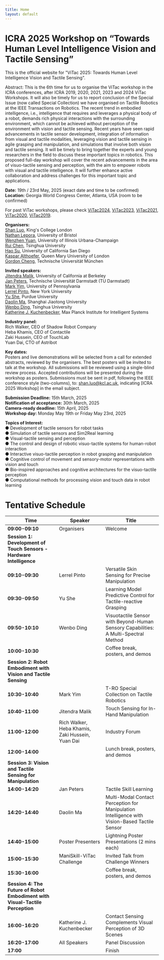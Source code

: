 ```yaml
---
title: Home
layout: default
---
```


# ICRA 2025 Workshop on “Towards Human Level Intelligence Vision and Tactile Sensing”

This is the official website for "ViTac 2025: Towards Human Level Intelligence Vision and Tactile Sensing".

Abstract: This is the 6th time for us to organise the ViTac workshop in the ICRA conferences, after ICRA 2019, 2020, 2021, 2023 and 2024 ViTac Workshops. It will also be timely for us to report conclusion of the Special Issue (now called Special Collection) we have organised on Tactile Robotics at the IEEE Transactions on Robotics. The recent trend in embodied intelligence, i.e., intelligence that requires and leverages a physical body of a robot, demands rich physical interactions with the surrounding environment, which cannot be achieved without perception of the environment with vision and tactile sensing. Recent years have seen rapid advancements in tactile sensor development, integration of information from visual and tactile modalities, leveraging vision and tactile sensing in agile grasping and manipulation, and simulations that involve both vision and tactile sensing. It will be timely to bring together the experts and young researchers in the field to discuss these important topics in robotics. This proposed full-day workshop will cover the recent advancements in the area of visuo-tactile sensing and perception, with the aim to empower robots with visual and tactile intelligence. It will further enhance active collaboration and address challenges for this important topic and applications.

**Date:** 19th / 23rd May, 2025 (exact date and time to be confirmed) <br>
**Location:** Georgia World Congress Center, Atlanta, USA (room to be confirmed) <br>

For past ViTac workshops, please check [ViTac2024](https://shanluo.github.io/ViTacWorkshops/vitac2024), [ViTac2023](https://shanluo.github.io/ViTacWorkshops/vitac2023), [ViTac2021](https://shanluo.github.io/ViTacWorkshops/vitac2021), [ViTac2020](https://shanluo.github.io/ViTacWorkshops/vitac2020), [ViTac2019](https://shanluo.github.io/ViTacWorkshops/vitac2019).

**Organisers:** <br>
[Shan Luo](https://shanluo.github.io/), King's College London <br>
[Nathan Lepora](www.lepora.com), University of Bristol <br>
[Wenzhen Yuan](https://cs.illinois.edu/about/people/adjunct-faculty/yuanwz), University of Illinois Urbana-Champaign <br>
[Rui Chen](https://callmeray.github.io/homepage/Home.html), Tsinghua University <br>
[Hao Su](https://cseweb.ucsd.edu/~haosu/ ), University of California San Diego <br>
[Kaspar Althoefer](http://www.eecs.qmul.ac.uk/profiles/althoeferkaspar.html), Queen Mary University of London <br>
[Gordon Cheng](https://www.professoren.tum.de/en/cheng-gordon), Technische Universität München <br>

**Invited speakers:** <br>
[Jitendra Malik](https://people.eecs.berkeley.edu/~malik/), University of California at Berkeley <br>
[Jan Peters](https://www.ias.informatik.tu-darmstadt.de/Member/JanPeters), Technische Universität Darmstadt (TU Darmstadt) <br>
[Mark Yim](https://www.grasp.upenn.edu/people/mark-yim/), University of Pennsylvania <br>
[Lerrel Pinto](https://www.lerrelpinto.com/), New York University <br>
[Yu She](https://www.cerias.purdue.edu/site/people/faculty/view/3343), Purdue University <br>
[Daolin Ma](https://mpi.sjtu.edu.cn/people.html), Shanghai Jiaotong University <br>
[Wenbo Ding](https://ssr-group.net/), Tsinghua University <br>
[Katherine J. Kuchenbecker](https://hi.is.mpg.de/), Max Planck Institute for Intelligent Systems <br>

**Industry panel:** <br>
Rich Walker, CEO of Shadow Robot Company <br>
Heba Khamis, CEO of Contactile <br>
Zaki Hussein, CEO of TouchLab <br>
Yuan Dai, CTO of Astribot <br>

**Key dates:** <br>
Posters and live demonstrations will be selected from a call for extended abstracts, reviewed by the organisers. The best posters will be invited to talk at the workshop. All submissions will be reviewed using a single-blind review process. Accepted contributions will be presented during the workshop as posters. Submissions must be sent in pdf, following the IEEE conference style (two-columns), to: shan.luo@kcl.ac.uk, indicating [ICRA 2025 Workshop] in the email subject. <br>

**Submission Deadline:** 15th March, 2025 <br>
**Notification of acceptance:** 30th March, 2025 <br>
**Camera-ready deadline:** 15th April, 2025 <br>
**Workshop day:** Monday May 19th or Friday May 23rd, 2025 <br>

**Topics of Interest:** <br>
●  	Development of tactile sensors for robot tasks <br>
●  	Simulation of tactile sensors and Sim2Real learning <br>
●  	Visual-tactile sensing and perception <br>
●  	The control and design of robotic visuo-tactile systems for human-robot interaction <br>
●  	Interactive visuo-tactile perception in robot grasping and manipulation <br>
●  	Cognitive control of movement and sensory-motor representations with vision and touch <br>
●  	Bio-inspired approaches and cognitive architectures for the visuo-tactile perception <br>
●   Computational methods for processing vision and touch data in robot learning <br>

# Tentative Schedule

| Time          | Speaker                                         | Title  |
|--------------|-----------------------------------------------|-------------------------------------------------------------|
| **09:00-09:10** | Organisers                                      | Welcome  |
| **Session 1: Development of Touch Sensors - Hardware Intelligence** |  |  |
| **09:10-09:30** | Lerrel Pinto                                    | Versatile Skin Sensing for Precise Manipulation  |
| **09:30-09:50** | Yu She                                         | Learning Model Predictive Control for Tactile-reactive Grasping  |
| **09:50-10:10** | Wenbo Ding                                     | Visuotactile Sensor with Beyond-Human Sensory Capabilities: A Multi-Spectral Method  |
| **10:00-10:30** | | Coffee break, posters, and demos  |
| **Session 2: Robot Embodiment with Vision and Tactile Sensing** |  
| **10:30-10:40** | Mark Yim                                      | T-RO Special Collection on Tactile Robotics  |
| **10:40-11:00** | Jitendra Malik                                | Touch Sensing for In-Hand Manipulation  |
| **11:00-12:00** | Rich Walker, Heba Khamis, Zaki Hussein, Yuan Dai | Industry Forum  |
| **12:00-14:00** | | Lunch break, posters, and demos  |
| **Session 3: Vision and Tactile Sensing for Manipulation** |  |  |
| **14:00-14:20** | Jan Peters                                   | Tactile Skill Learning  |
| **14:20-14:40** | Daolin Ma                                    | Multi-Modal Contact Perception for Manipulation Intelligence with Vision-Based Tactile Sensor  |
| **14:40-15:00** | Poster Presenters                            | Lightning Poster Presentations (2 mins each)  |
| **15:00-15:30** | ManiSkill-ViTac Challenge                    | Invited Talk from Challenge Winners  |
| **15:30-16:00** | | Coffee break, posters, and demos  |
| **Session 4: The Future of Robot Embodiment with Visual-Tactile Perception** |  |  |
| **16:00-16:20** | Katherine J. Kuchenbecker                    | Contact Sensing Complements Visual Perception of 3D Scenes  |
| **16:20-17:00** | All Speakers                                 | Panel Discussion  |
| **17:00**      | | Finish  |



<!-- 
{% include toc.html %}

------

{% include template/credits.html %} -->
